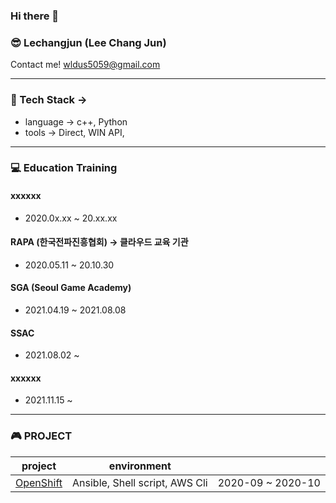### Hi there 👋

### 😎 Lechangjun (Lee Chang Jun)
Contact me! <wldus5059@gmail.com>


* * *

### 🤖 Tech Stack -> 
* language -> c++, Python
* tools -> Direct, WIN API, 

* * *

### 💻 Education Training

#### xxxxxx
* 2020.0x.xx ~ 20.xx.xx

#### RAPA (한국전파진흥협회) -> 클라우드 교육 기관
* 2020.05.11 ~ 20.10.30 


#### SGA (Seoul Game Academy)
* 2021.04.19 ~ 2021.08.08

#### SSAC
* 2021.08.02 ~ 

#### xxxxxx
* 2021.11.15 ~ 



* * *
### 🎮 PROJECT
| project | environment |  |
|-------|--------|-------|
| <a href="https://github.com/lechangjun/PORTFOLIO--OpenShift_Deploy" target="_blank">OpenShift</a> | Ansible, Shell script, AWS Cli | 2020-09 ~ 2020-10  |
